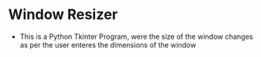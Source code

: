 # Window Resizer
- This is a Python Tkinter Program, were the size of the window changes as per the user enteres the dimensions of the window
